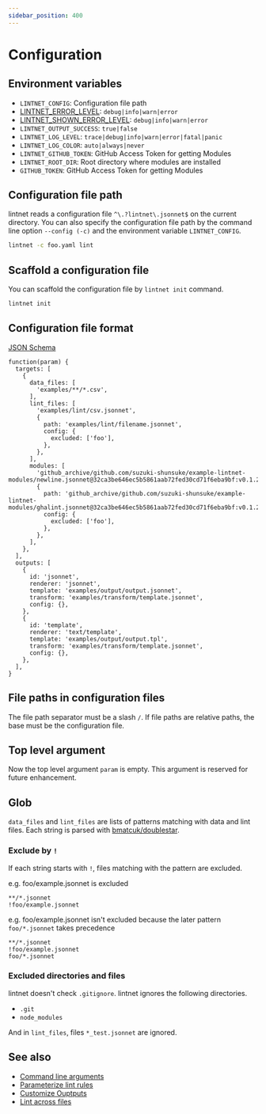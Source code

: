 ```yaml
---
sidebar_position: 400
---
```


# Configuration

## Environment variables

- `LINTNET_CONFIG`: Configuration file path
- [LINTNET_ERROR_LEVEL](guides/error-level.md): `debug|info|warn|error`
- [LINTNET_SHOWN_ERROR_LEVEL](guides/error-level.md): `debug|info|warn|error`
- `LINTNET_OUTPUT_SUCCESS`: `true|false`
- `LINTNET_LOG_LEVEL`: `trace|debug|info|warn|error|fatal|panic`
- `LINTNET_LOG_COLOR`: `auto|always|never`
- `LINTNET_GITHUB_TOKEN`: GitHub Access Token for getting Modules
- `LINTNET_ROOT_DIR`: Root directory where modules are installed
- `GITHUB_TOKEN`: GitHub Access Token for getting Modules

## Configuration file path

lintnet reads a configuration file `^\.?lintnet\.jsonnet$` on the current directory.
You can also specify the configuration file path by the command line option `--config (-c)` and the environment variable `LINTNET_CONFIG`.

```sh
lintnet -c foo.yaml lint
```

## Scaffold a configuration file

You can scaffold the configuration file by `lintnet init` command.

```sh
lintnet init
```

## Configuration file format

[JSON Schema](https://github.com/lintnet/lintnet/blob/main/json-schema/lintnet.json)

```jsonnet
function(param) {
  targets: [
    {
      data_files: [
        'examples/**/*.csv',
      ],
      lint_files: [
        'examples/lint/csv.jsonnet',
        {
          path: 'examples/lint/filename.jsonnet',
          config: {
            excluded: ['foo'],
          },
        },
      ],
      modules: [
        'github_archive/github.com/suzuki-shunsuke/example-lintnet-modules/newline.jsonnet@32ca3be646ec5b5861aab72fed30cd71f6eba9bf:v0.1.2',
        {
          path: 'github_archive/github.com/suzuki-shunsuke/example-lintnet-modules/ghalint.jsonnet@32ca3be646ec5b5861aab72fed30cd71f6eba9bf:v0.1.2',
          config: {
            excluded: ['foo'],
          },
        },
      ],
    },
  ],
  outputs: [
    {
      id: 'jsonnet',
      renderer: 'jsonnet',
      template: 'examples/output/output.jsonnet',
      transform: 'examples/transform/template.jsonnet',
      config: {},
    },
    {
      id: 'template',
      renderer: 'text/template',
      template: 'examples/output/output.tpl',
      transform: 'examples/transform/template.jsonnet',
      config: {},
    },
  ],
}
```

## File paths in configuration files

The file path separator must be a slash `/`.
If file paths are relative paths, the base must be the configuration file.

## Top level argument

Now the top level argument `param` is empty. This argument is reserved for future enhancement.

## Glob

`data_files` and `lint_files` are lists of patterns matching with data and lint files.
Each string is parsed with [bmatcuk/doublestar](https://github.com/bmatcuk/doublestar).

### Exclude by `!`

If each string starts with `!`, files matching with the pattern are excluded.

e.g. foo/example.jsonnet is excluded

```
**/*.jsonnet
!foo/example.jsonnet
```

e.g. foo/example.jsonnet isn't excluded because the later pattern `foo/*.jsonnet` takes precedence

```
**/*.jsonnet
!foo/example.jsonnet
foo/*.jsonnet
```

### Excluded directories and files

lintnet doesn't check `.gitignore`.
lintnet ignores the following directories.

- `.git`
- `node_modules`

And in `lint_files`, files `*_test.jsonnet` are ignored.

## See also

- [Command line arguments](guides/usage.md)
- [Parameterize lint rules](guides/parameterize-rule.md)
- [Customize Ouptputs](guides/customize-output.md)
- [Lint across files](guides/lint-across-files.md)
